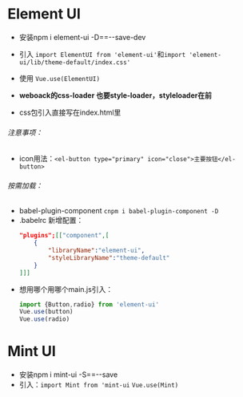 # Element UI
- 安装npm i element-ui -D==--save-dev
- 引入 `import ElementUI from 'element-ui'`和`import 'element-ui/lib/theme-default/index.css'`
- 使用 `Vue.use(ElementUI)`

- **weboack的css-loader 也要style-loader，styleloader在前**
- css包引入直接写在index.html里

###### 注意事项：
- icon用法：`<el-button type="primary" icon="close">主要按钮</el-button>`

###### 按需加载：
- babel-plugin-component `cnpm i babel-plugin-component -D`
- .babelrc 新增配置：
  ```json   
  "plugins";[["component",[
      {
          "libraryName":"element-ui",
          "styleLibraryName":"theme-default"
      }
  ]]]

  ```
- 想用哪个用哪个main.js引入：
  ```javascript
  import {Button,radio} from 'element-ui'
  Vue.use(button)
  Vue.use(radio)
  ```


# Mint UI
- 安装npm i mint-ui -S==--save
- 引入：`import Mint from 'mint-ui` `Vue.use(Mint)`
